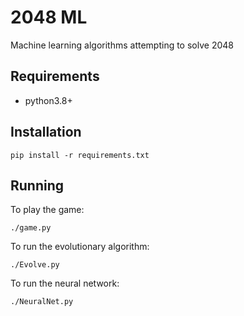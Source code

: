 # 2048 ML

Machine learning algorithms attempting to solve 2048

## Requirements

- python3.8+

## Installation

```
pip install -r requirements.txt
```

## Running

To play the game:
```
./game.py
```

To run the evolutionary algorithm:
```
./Evolve.py
```


To run the neural network:
```
./NeuralNet.py
```
